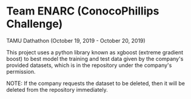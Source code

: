 # Team ENARC (ConocoPhillips Challenge)
TAMU Dathathon (October 19, 2019 - October 20, 2019)

This project uses a python library known as xgboost (extreme gradient boost) to best model the training and test data given by the company's
provided datasets, which is in the repository under the company's permission.

NOTE: If the company requests the dataset to be deleted, then it will be deleted from the repository immediately.
